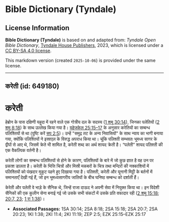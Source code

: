 # Bible Dictionary (Tyndale)

## License Information

**Bible Dictionary (Tyndale)** is based on and adapted from: _Tyndale Open Bible Dictionary_, [Tyndale House Publishers](https://tyndaleopenresources.com/), 2023, which is licensed under a [CC BY-SA 4.0 license](https://creativecommons.org/licenses/by-sa/4.0/legalcode.en).

This markdown version (created `2025-10-06`) is provided under the same license.



--------------------------------

## करेती (id: 649180)

करेती
=====

हेब्रोन के पास दक्षिणी यहूदा में रहने वाले एक गोत्रीय दल के सदस्य ([1 शमू 30:14](https://ref.ly/1Sam30:14)), जिनका पलेतियों ([2 शमू 8:18](https://ref.ly/2Sam8:18)) के साथ उल्लेख किया गया है। [यहेजकेल 25:15–17](https://ref.ly/Ezek25:15-Ezek25:17) के अनुसार करेतियों का सम्बन्ध पलिश्तियों से था (पुष्टि करें [सप 2:5](https://ref.ly/Zeph2:5))। उन्हें "समुद्र तट के अन्य निवासियों" के साथ न्याय का भागी बनाया गया, क्योंकि पलिश्तियों ने इस्राएल के विरुद्ध अपराध किया था। चूंकि पलिश्ती सम्भवतः भूमध्य सागर के द्वीपों से आए थे, जिसमें क्रेते भी शामिल है, करेती शब्द का अर्थ शायद क्रेती है। “पलेती” शायद पलिश्ती की एक वैकल्पिक वर्तनी है।

करेती लोगों का सम्बन्ध पलिश्तियों से होने के कारण, पलिश्तियों के बारे में जो कुछ ज्ञात है वह उन पर प्रकाश डालता है। करेती के भित्ति चित्रों और मिस्री मकबरों के चित्र तथा मन्दिरों की नक्काशियों में पलिश्तियों को पंखदार मुकुट पहने हुए दिखाया गया है। पलिश्ती, करेती और यूनानी मिट्टी के बर्तनों में समानताएँ देखी गई हैं, जो इन भूमध्यसागरीय जातियों के बीच घनिष्ठ सम्बन्ध को दर्शाती हैं।

केरेती और पलेती वे भाड़े के सैनिक थे, जिन्हें राजा दाऊद ने अपनी सेवा में नियुक्त किया था। इन विदेशी सैनिकों की एक कुलीन सेना बनाई गई जो उसके सभी संकटों में उसके प्रति वफादार रही ([2 शमू 15:18](https://ref.ly/2Sam15:18); [20:7, 23](https://ref.ly/2Sam20:7,2Sam20:23); [1 रा 1:38](https://ref.ly/1Kgs1:38))।

* **Associated Passages:** 1SA 30:14; 2SA 8:18; 2SA 15:18; 2SA 20:7; 2SA 20:23; 1KI 1:38; 2KI 11:4; 2KI 11:19; ZEP 2:5; EZK 25:15–EZK 25:17

